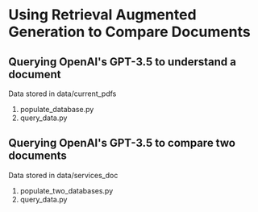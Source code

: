 # Using Retrieval Augmented Generation to Compare Documents

## Querying OpenAI's GPT-3.5 to understand a document

Data stored in data/current_pdfs

1. populate_database.py
2. query_data.py

## Querying OpenAI's GPT-3.5 to compare two documents

Data stored in data/services_doc

1. populate_two_databases.py
2. query_data.py
